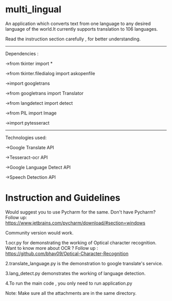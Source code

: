 # multi_lingual

An application which converts text from one language to any desired language of the world.It currently supports translation to 106 languages.

Read the instruction section carefully , for better understanding.

-----------------------------------------------------------------------------------------------------------------------------------------

Dependencies :

->from tkinter import *

->from tkinter.filedialog import askopenfile

->import googletrans

->from googletrans import Translator

->from langdetect import detect

->from PIL import Image

->import pytesseract

-----------------------------------------------------------------------------------------------------------------------------------------

Technologies used:

->Google Translate API

->Tesseract-ocr API

->Google Language Detect API

->Speech Detection API

#  Instruction and Guidelines

Would suggest you to use Pycharm for the same.
Don't have Pycharm? Follow up: https://www.jetbrains.com/pycharm/download/#section=windows

Community version would work.

1.ocr.py for demonstrating the working of Optical character recognition.
Want to know more about OCR ? Follow up : https://github.com/bhav09/Optical-Character-Recognition

2.translate_language.py is the demonstration to google translate's service.

3.lang_detect.py demonstrates the working of language detection.

4.To run the main code , you only need to run application.py

Note: Make sure all the attachments are in the same directory.

